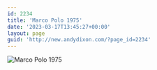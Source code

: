 ```yaml
---
id: 2234
title: 'Marco Polo 1975'
date: '2023-03-17T13:45:27+00:00'
layout: page
guid: 'http://new.andydixon.com/?page_id=2234'
---
```


![Marco Polo 1975](https://i0.wp.com/assets.g8x2.ldn.idrivee2-23.com/posters/Marco%20Polo%201975%2001.jpg?w=1200&ssl=1 "Marco Polo 1975")